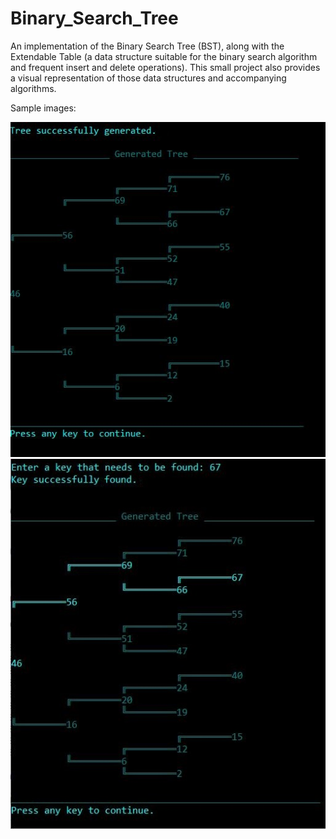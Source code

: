 # Binary_Search_Tree

An implementation of the Binary Search Tree (BST), along with the Extendable Table (a data structure suitable for the binary search algorithm and frequent insert and delete operations). 
This small project also provides a visual representation of those data structures and accompanying algorithms.

Sample images:

<img src="samples/sample 0.jpg">
<img src="samples/sample 1.jpg">
